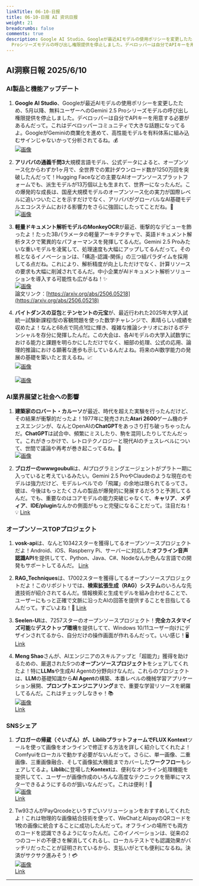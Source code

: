 ```yaml
---
linkTitle: 06-10-日报
title: 06-10-日报 AI 资讯日报
weight: 21
breadcrumbs: false
comments: true
description: Google AI Studio、Googleが最近AIモデルの使用ポリシーを変更したため、5月以降、無料ユーザーへのGemini 2.5
  Proシリーズモデルの呼び出し権限提供を停止しました。デベロッパーは自分でAPIキーを用意する必要があるんだって。これはデベロッパーコミュニティで大きな話題になってるよ。Go.
---
```

## AI洞察日報 2025/6/10

### **AI製品と機能アップデート**

1.  **Google AI Studio**、Googleが最近AIモデルの使用ポリシーを変更したため、5月以降、無料ユーザーへのGemini 2.5 Proシリーズモデルの呼び出し権限提供を停止しました。デベロッパーは自分でAPIキーを用意する必要があるんだって。これはデベロッパーコミュニティで大きな話題になってるよ。GoogleがGeminiの商業化を進めて、高性能モデルを有料体系に組み込むサインじゃないかって分析されてるね。💰
    <br/> [![画像](https://cdn.jsdmirror.com/gh/justlovemaki/imagehub@main/images/2025/07/news_01k024rx7nfzev10c5v6cnvq7f.avif)](https://cdn.jsdmirror.com/gh/justlovemaki/imagehub@main/images/2025/07/news_01k024rx7nfzev10c5v6cnvq7f.avif) <br/>

2.  **アリババの通義千問3**大規模言語モデル、公式データによると、オープンソース化からわずか1ヶ月で、全世界での累計ダウンロード数が1250万回を突破したんだって！Hugging Faceなどの主要なAIオープンソースプラットフォームでも、派生モデルが13万個以上も生まれて、世界一になったんだ。この爆発的な成長は、国産大規模モデルのオープンソース化の実力が国際レベルに追いついたことを示すだけでなく、アリババがグローバルなAI基礎モデルエコシステムにおける影響力をさらに強固にしたってことだね。🚀
    <br/> [![画像](https://cdn.jsdmirror.com/gh/justlovemaki/imagehub@main/images/2025/07/news_01k024s7mqfnnsb3j70any5gw1.avif)](https://cdn.jsdmirror.com/gh/justlovemaki/imagehub@main/images/2025/07/news_01k024s7mqfnnsb3j70any5gw1.avif) <br/>

3.  **軽量ドキュメント解析モデルのMonkeyOCR**が最近、衝撃的なデビューを飾ったよ！たった3Bパラメータの軽量アーキテクチャで、英語ドキュメント解析タスクで驚異的なパフォーマンスを発揮してるんだ。Gemini 2.5 Proみたいな重いモデルを凌駕して、処理速度も大幅にアップしてるんだって。その核となるイノベーションは、「構造-認識-関係」の三つ組パラダイムを採用してる点だね。これにより、解析精度が向上しただけでなく、計算リソースの要求も大幅に削減されてるんだ。中小企業がAIドキュメント解析ソリューションを導入する可能性も広がるね！✨
    <br/> [![画像](https://cdn.jsdmirror.com/gh/justlovemaki/imagehub@main/images/2025/07/news_01k024sbabfjgabdqx2ph3fcy9.avif)](https://cdn.jsdmirror.com/gh/justlovemaki/imagehub@main/images/2025/07/news_01k024sbabfjgabdqx2ph3fcy9.avif) <br/>
    論文リンク：[https://arxiv.org/abs/2506.05218](https://arxiv.org/abs/2506.05218)

4.  **バイトダンスの豆包**と**テンセントの元宝**が、最近行われた2025年大学入試統一試験新課程I型の客観問題を使った数学チャレンジで、素晴らしい成績を収めたよ！なんと68点で同点1位に輝き、複雑な推論シナリオにおけるポテンシャルを存分に発揮したんだ。この大会は、各AIモデルの大学入試数学における能力と課題を明らかにしただけでなく、細部の処理、公式の応用、論理的推論における顕著な進歩も示しているんだよね。将来のAI数学能力の発展の基礎を築いたと言えるね。📈
    <br/> [![画像](https://cdn.jsdmirror.com/gh/justlovemaki/imagehub@main/images/2025/07/news_01k024se85fwetgsnasvampkaz.avif)](https://cdn.jsdmirror.com/gh/justlovemaki/imagehub@main/images/2025/07/news_01k024se85fwetgsnasvampkaz.avif) <br/>
    <br/> [![画像](https://cdn.jsdmirror.com/gh/justlovemaki/imagehub@main/images/2025/07/news_01k024sj5kempbjqb0s9fctka0.avif)](https://cdn.jsdmirror.com/gh/justlovemaki/imagehub@main/images/2025/07/news_01k024sj5kempbjqb0s9fctka0.avif) <br/>

### **AI業界展望と社会への影響**

1.  **建築家のロバート・カルーソ**が最近、時代を超えた実験を行ったんだけど、その結果が衝撃的だったよ！1977年に発売された**Atari 2600**ゲーム機のチェスエンジンが、なんとOpenAIの**ChatGPT**をあっさり打ち破っちゃったんだ。**ChatGPT**は試合中、頻繁にミスしたり、駒を混同したりしてたんだって。これがきっかけで、レトロテクノロジーと現代AIのチェスレベルについて、世間で議論や再考が巻き起こってるね。🤔
    <br/> [![画像](https://cdn.jsdmirror.com/gh/justlovemaki/imagehub@main/images/2025/07/news_01k0255gpfed79fdkxvt430krf.avif)](https://cdn.jsdmirror.com/gh/justlovemaki/imagehub@main/images/2025/07/news_01k0255gpfed79fdkxvt430krf.avif) <br/>

2.  **ブロガーのwwwgoubuli**は、AIプログラミングエージェントがプラトー期に入っていると考えているみたい。Gemini 2.5 ProやClaudeのような現在のモデルは強力だけど、モデルレベルでの「飛躍」の余地は限られてるってさ。彼は、今後はもっとたくさんの製品が爆発的に発展するだろうと予測してるんだ。でも、重要なのはコアモデルの能力突破じゃなくて、**キャリア**、**メディア**、**IDE/plugin**なんかの側面がもっと完璧になることだって。注目だね！💡
    [Link](https://x.com/wwwgoubuli/status/1931898011904598439)

### **オープンソースTOPプロジェクト**

1.  **vosk-api**は、なんと10342スターを獲得してるオープンソースプロジェクトだよ！Android、iOS、Raspberry Pi、サーバーに対応した**オフライン音声認識API**を提供してて、Python、Java、C#、Nodeなんか色んな言語での開発もサポートしてるんだ。
    [Link](https://github.com/alphacep/vosk-api)

2.  **RAG_Techniques**は、17002スターを獲得してるオープンソースプロジェクトだよ！このリポジトリでは、**検索拡張生成（RAG）システム**のいろんな先進技術が紹介されてるんだ。情報検索と生成モデルを組み合わせることで、ユーザーにもっと正確で文脈に沿ったAIの回答を提供することを目指してるんだって。すごいよね！🌟
    [Link](https://github.com/NirDiamant/RAG_Techniques)

3.  **Seelen-UI**は、7257スターのオープンソースプロジェクト！**完全カスタマイズ可能**な**デスクトップ環境**を提供してて、Windows 10/11ユーザー向けにデザインされてるから、自分だけの操作画面が作れるんだって。いい感じ！🖥️
    [Link](https://github.com/eythaann/Seelen-UI)

4.  **Meng Shao**さんが、AIエンジニアのスキルアップと「超能力」獲得を助けるための、厳選された5つの**オープンソースプロジェクト**をシェアしてくれたよ！特に**LLMs**や生成AI Agentの分野向けなんだ。これらのプロジェクトは、**LLM**の基礎知識から**AI Agent**の構築、本番レベルの機械学習アプリケーション展開、**プロンプトエンジニアリング**まで、重要な学習リソースを網羅してるんだ。これはチェックしなきゃ！📚
    <br/> [![画像](https://cdn.jsdmirror.com/gh/justlovemaki/imagehub@main/images/2025/07/news_01k024sykxeassjr0qcrjd4wh0.avif)](https://cdn.jsdmirror.com/gh/justlovemaki/imagehub@main/images/2025/07/news_01k024sykxeassjr0qcrjd4wh0.avif) <br/>
    [Link](https://x.com/shao__meng/status/1931915369754870114)

### **SNSシェア**

1.  **ブロガーの帰蔵（ぐいざん）**が、**Liblib**プラットフォームで**FLUX Kontext**ツールを使って画像をオンラインで修正する方法を詳しく紹介してくれたよ！Comfyuiをローカルで動かす必要がないんだって。さらに、単一画像、二重画像、三重画像融合、そして画像拡大機能までカバーした**ワークフロー**もシェアしてるよ。**Liblib**に登場した**Kontext**は、便利なオンライン処理機能を提供してて、ユーザーが画像作成のいろんな高度なテクニックを簡単にマスターできるようにするのが狙いなんだって。これは便利！🎨
    <br/> [![画像](https://cdnv2.ruguoapp.com/FgPX1CCXdu_RYpd92XdLLAZ2RFbBv3.png)](https://cdnv2.ruguoapp.com/FgPX1CCXdu_RYpd92XdLLAZ2RFbBv3.png) <br/>
    [Link](https://m.okjike.com/originalPosts/68468cf4747af0f12129117c)

2.  Tw93さんがPayQrcodeというすごいソリューションをおすすめしてくれたよ！これは物理的な画像結合技術を使って、WeChatとAlipayのQRコードを1枚の画像に統合することに成功したんだって。オフラインの場所でも両方のコードを認識できるようになったんだ。このイノベーションは、従来の2つのコードの不便さを解消してくれるし、ローカルテストでも認識効果がバッチリだったことが証明されているから、支払いがとても便利になるね。決済がサクサク進みそう！💳
    <br/> [![画像](https://cdn.jsdmirror.com/gh/justlovemaki/imagehub@main/images/2025/07/news_01k024t319f6rsd718fytp8ycd.avif)](https://cdn.jsdmirror.com/gh/justlovemaki/imagehub@main/images/2025/07/news_01k024t319f6rsd718fytp8ycd.avif) <br/>
    [Link](https://x.com/HiTw93/status/1931860291278823822)

---